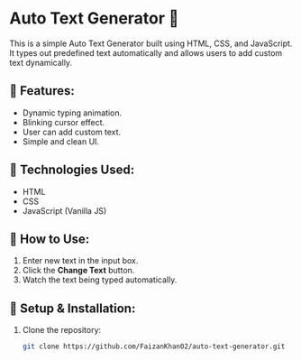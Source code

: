 # Auto Text Generator 🚀

This is a simple Auto Text Generator built using HTML, CSS, and JavaScript. It types out predefined text automatically and allows users to add custom text dynamically.

## 📌 Features:

- Dynamic typing animation.
- Blinking cursor effect.
- User can add custom text.
- Simple and clean UI.

## 🔧 Technologies Used:

- HTML
- CSS
- JavaScript (Vanilla JS)

## 🚀 How to Use:

1. Enter new text in the input box.
2. Click the **Change Text** button.
3. Watch the text being typed automatically.

## 📂 Setup & Installation:

1. Clone the repository:
   ```sh
   git clone https://github.com/FaizanKhan02/auto-text-generator.git
   ```
